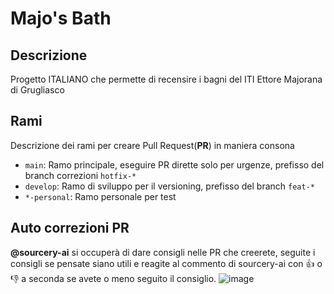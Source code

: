 # Majo's Bath

## Descrizione
Progetto ITALIANO che permette di recensire i bagni del ITI Ettore Majorana di Grugliasco

## Rami
Descrizione dei rami per creare Pull Request(**PR**) in maniera consona

- `main`: Ramo principale, eseguire PR dirette solo per urgenze, prefisso del branch correzioni `hotfix-*`
- `develop`: Ramo di sviluppo per il versioning, prefisso del branch `feat-*`
- `*-personal`: Ramo personale per test

## Auto correzioni PR
**@sourcery-ai** si occuperà di dare consigli nelle PR che creerete, seguite i consigli se pensate siano utili e reagite al commento di sourcery-ai con 👍 o 👎 a seconda se avete o meno seguito il consiglio.
![image](https://github.com/user-attachments/assets/dd3c49d5-46fe-4290-a9f1-f19a7bea9408)

